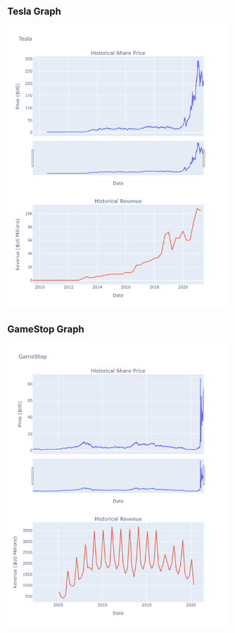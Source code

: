 ## Tesla Graph
![Stock and Revenue Graph](Tesla_graph.png)

## GameStop Graph
![Stock and Revenue Graph](GameStop_graph.png)
